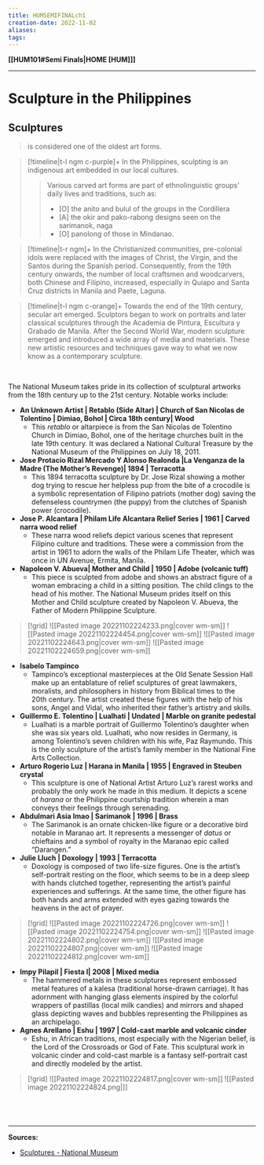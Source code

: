 ```yaml
---
title: HUMSEMIFINALch1
creation-date: 2022-11-02
aliases:
tags:
---
```

**[[HUM101#Semi Finals|HOME [HUM]]]**

---
# Sculpture in the Philippines

## Sculptures
> is considered one of the oldest art forms.

>[!timeline|t-l ngm c-purple]+ 
> In the Philippines, sculpting is an indigenous art embedded in our local cultures.
>> Various carved art forms are part of ethnolinguistic groups’ daily lives and traditions, such as: 
>> - [O]  the anito and bulul of the groups in the Cordillera
>> - [A]  the okir and pako-rabong designs seen on the sarimanok, naga
>> - [O]  panolong of those in Mindanao.

>[!timeline|t-r ngm]+ 
> In the Christianized communities, pre-colonial idols were replaced with the images of Christ, the Virgin, and the Santos during the Spanish period. Consequently, from the 19th century onwards, the number of local craftsmen and woodcarvers, both Chinese and Filipino, increased, especially in Quiapo and Santa Cruz districts in Manila and Paete, Laguna.

>[!timeline|t-l ngm c-orange]+ 
> Towards the end of the 19th century, secular art emerged. Sculptors began to work on portraits and later classical sculptures through the Academia de Pintura, Escultura y Grabado de Manila. After the Second World War, modern sculpture emerged and introduced a wide array of media and materials. These new artistic resources and techniques gave way to what we now know as a contemporary sculpture.

<br>

The National Museum takes pride in its collection of sculptural artworks from the 18th century up to the 21st century. Notable works include:
- **An Unknown Artist | Retablo (Side Altar) | Church of San Nicolas de Tolentino | Dimiao, Bohol | Circa 18th century| Wood**
	- This _retablo_ or altarpiece is from the San Nicolas de Tolentino Church in Dimiao, Bohol, one of the heritage churches built in the late 19th century. It was declared a National Cultural Treasure by the National Museum of the Philippines on July 18, 2011.
- **Jose Protacio Rizal Mercado Y Alonso Realonda |La Venganza de la Madre (The Mother’s Revenge)| 1894 | Terracotta**
	- This 1894 terracotta sculpture by Dr. Jose Rizal showing a mother dog trying to rescue her helpless pup from the bite of a crocodile is a symbolic representation of Filipino patriots (mother dog) saving the defenseless countrymen (the puppy) from the clutches of Spanish power (crocodile).
- **Jose P. Alcantara | Philam Life Alcantara Relief Series | 1961 | Carved narra wood relief**
	- These narra wood reliefs depict various scenes that represent Filipino culture and traditions. These were a commission from the artist in 1961 to adorn the walls of the Philam Life Theater, which was once in UN Avenue, Ermita, Manila.
- **Napoleon V. Abueva| Mother and Child | 1950 | Adobe (volcanic tuff)**
	- This piece is sculpted from adobe and shows an abstract figure of a woman embracing a child in a sitting position. The child clings to the head of his mother. The National Museum prides itself on this Mother and Child sculpture created by Napoleon V. Abueva, the Father of Modern Philippine Sculpture.

>[!grid]
> ![[Pasted image 20221102224233.png|cover wm-sm]] ![[Pasted image 20221102224454.png|cover wm-sm]] ![[Pasted image 20221102224643.png|cover wm-sm]] ![[Pasted image 20221102224659.png|cover wm-sm]]

- **Isabelo Tampinco**
	- Tampinco’s exceptional masterpieces at the Old Senate Session Hall make up an entablature of relief sculptures of great lawmakers, moralists, and philosophers in history from Biblical times to the 20th century. The artist created these figures with the help of his sons, Angel and Vidal, who inherited their father’s artistry and skills.
- **Guillermo E. Tolentino | Lualhati | Undated | Marble on granite pedestal**
	- Lualhati is a marble portrait of Guillermo Tolentino’s daughter when she was six years old. Lualhati, who now resides in Germany, is among Tolentino’s seven children with his wife, Paz Raymundo. This is the only sculpture of the artist’s family member in the National Fine Arts Collection.
- **Arturo Rogerio Luz | Harana in Manila | 1955 | Engraved in Steuben crystal**
	- This sculpture is one of National Artist Arturo Luz’s rarest works and probably the only work he made in this medium. It depicts a scene of _harana_ or the Philippine courtship tradition wherein a man conveys their feelings through serenading.
- **Abdulmari Asia Imao | Sarimanok | 1996 | Brass**
	- The Sarimanok is an ornate chicken-like figure or a decorative bird notable in Maranao art. It represents a messenger of _datus_ or chieftains and a symbol of royalty in the Maranao epic called “Darangen.”
- **Julie Lluch | Doxology | 1993 | Terracotta**
	- Doxology is composed of two life-size figures. One is the artist’s self-portrait resting on the floor, which seems to be in a deep sleep with hands clutched together, representing the artist’s painful experiences and sufferings.  At the same time, the other figure has both hands and arms extended with eyes gazing towards the heavens in the act of prayer.

>[!grid] 
> ![[Pasted image 20221102224726.png|cover wm-sm]] ![[Pasted image 20221102224754.png|cover wm-sm]] ![[Pasted image 20221102224802.png|cover wm-sm]] ![[Pasted image 20221102224807.png|cover wm-sm]] ![[Pasted image 20221102224812.png|cover wm-sm]]

- **Impy Pilapil | Fiesta I| 2008 | Mixed media**
	- The hammered metals in these sculptures represent embossed metal features of a kalesa­ (traditional horse-drawn carriage). It has adornment with hanging glass elements inspired by the colorful wrappers of pastillas (local milk candies) and mirrors and shaped glass depicting waves and bubbles representing the Philippines as an archipelago.
- **Agnes Arellano | Eshu | 1997 | Cold-cast marble and volcanic cinder**
	- Eshu, in African traditions, most especially with the Nigerian belief, is the Lord of the Crossroads or God of Fate. This sculptural work in volcanic cinder and cold-cast marble is a fantasy self-portrait cast and directly modeled by the artist.

>[!grid]
> ![[Pasted image 20221102224817.png|cover wm-sm]] ![[Pasted image 20221102224824.png|]]

# 

<br>

---
**Sources:**
- [Sculptures - National Museum](https://www.nationalmuseum.gov.ph/our-collections/fine-arts/sculptures/)